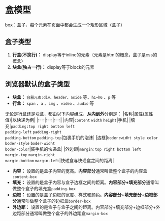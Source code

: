 # 盒模型

box：盒子，每个元素在页面中都会生成一个矩形区域（盒子）

## 盒子类型
1. **行盒(不换行)：** display等于inline的元素（元素是html的概念，盒子是css的概念）
2. **块盒(独占一行)：** display等于block的元素

## 浏览器默认的盒子类型
- **块盒：** `容器元素:div、header、aside` 等、`h1~h6` 、`p` 等
- **行盒：** `span` 、`a` 、`img` 、`video` 、`audio` 等

无论是行盒还是块盒，都由以下内容组成，**从内到外**分别是：
|名称|属性(属性值)|以快递为例|
|:--:|:--:|:--:|
|内容|`content` `width` `height`|手机|
|填充|`padding:top right bottom left`<br>`padding-left` `padding-right`<br>`padding-bottom` `padding-top`|包裹手机的泡沫|
|边框|`boder:widht style color`<br>`boder-style` `boder-widht`<br>`boder-color`|装手机的快递盒|
|外边距|`margin:top right bottom left`<br>`margin-top` `margin-right`<br>`margin-bottom` `margin-left`|快递盒与快递盒之间的距离|

- **内容：** 设置的是盒子内容的宽高。**内容部分**通常叫做整个盒子的内容盒`content-box`
- **填充：** 设置的是盒子内容与盒子边框之间的距离。**内容部分+填充部分**通常叫做整个盒子的填充盒`padding-box`
- **边框：** 设置的是盒子边框的宽度、样式和颜色。**内容部分+填充部分+边框部分**通常叫做整个盒子的边框盒`border-box`
- **外边距：** 设置的是盒子与盒子之间的距离。内容部分+填充部分+边框部分+外边距部分通常叫做整个盒子的外边距盒`margin-box`